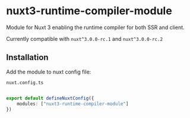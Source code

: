 # nuxt3-runtime-compiler-module

Module for Nuxt 3 enabling the runtime compiler for both SSR and client.

Currently compatible with `nuxt^3.0.0-rc.1` and `nuxt^3.0.0-rc.2`

## Installation

Add the module to nuxt config file:

`nuxt.config.ts`
```ts

export default defineNuxtConfig({
    modules: ["nuxt3-runtime-compiler-module"]
})

```